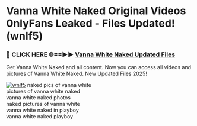 # Vanna White Naked Original Videos 0nlyFans Leaked - Files Updated! (wnlf5)

<h3>🔴 CLICK HERE 🌐==►► <a href="https://tinyurl.com/yckcrads" rel="nofollow">Vanna White Naked Updated Files</a></h3>

Get Vanna White Naked and all content. Now you can access all videos and pictures of Vanna White Naked. New Updated Files 2025!

[![wnlf5](https://i.imgur.com/hpKpOFt.gif)](https://tinyurl.com/yckcrads)
naked pics of vanna white<br>
pictures of vanna white naked<br>
vanna white naked photos<br>
naked pictures of vanna white<br>
vanna white naked in playboy<br>
vanna white naked playboy